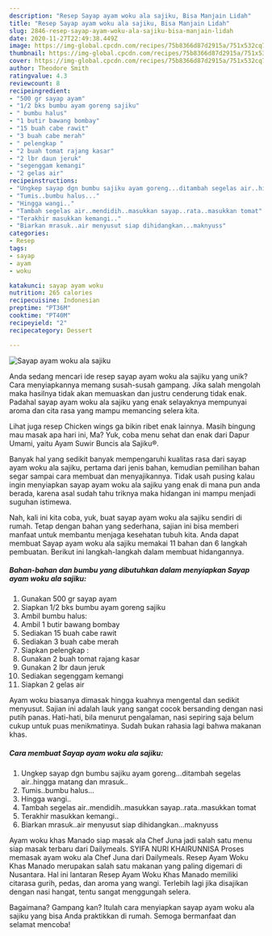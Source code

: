 ```yaml
---
description: "Resep Sayap ayam woku ala sajiku, Bisa Manjain Lidah"
title: "Resep Sayap ayam woku ala sajiku, Bisa Manjain Lidah"
slug: 2846-resep-sayap-ayam-woku-ala-sajiku-bisa-manjain-lidah
date: 2020-11-27T22:49:38.449Z
image: https://img-global.cpcdn.com/recipes/75b8366d87d2915a/751x532cq70/sayap-ayam-woku-ala-sajiku-foto-resep-utama.jpg
thumbnail: https://img-global.cpcdn.com/recipes/75b8366d87d2915a/751x532cq70/sayap-ayam-woku-ala-sajiku-foto-resep-utama.jpg
cover: https://img-global.cpcdn.com/recipes/75b8366d87d2915a/751x532cq70/sayap-ayam-woku-ala-sajiku-foto-resep-utama.jpg
author: Theodore Smith
ratingvalue: 4.3
reviewcount: 8
recipeingredient:
- "500 gr sayap ayam"
- "1/2 bks bumbu ayam goreng sajiku"
- " bumbu halus"
- "1 butir bawang bombay"
- "15 buah cabe rawit"
- "3 buah cabe merah"
- " pelengkap "
- "2 buah tomat rajang kasar"
- "2 lbr daun jeruk"
- "segenggam kemangi"
- "2 gelas air"
recipeinstructions:
- "Ungkep sayap dgn bumbu sajiku ayam goreng...ditambah segelas air..hingga matang dan mrasuk.."
- "Tumis..bumbu halus..."
- "Hingga wangi.."
- "Tambah segelas air..mendidih..masukkan sayap..rata..masukkan tomat"
- "Terakhir masukkan kemangi.."
- "Biarkan mrasuk..air menyusut siap dihidangkan...maknyuss"
categories:
- Resep
tags:
- sayap
- ayam
- woku

katakunci: sayap ayam woku 
nutrition: 265 calories
recipecuisine: Indonesian
preptime: "PT36M"
cooktime: "PT40M"
recipeyield: "2"
recipecategory: Dessert

---
```



![Sayap ayam woku ala sajiku](https://img-global.cpcdn.com/recipes/75b8366d87d2915a/751x532cq70/sayap-ayam-woku-ala-sajiku-foto-resep-utama.jpg)

Anda sedang mencari ide resep sayap ayam woku ala sajiku yang unik? Cara menyiapkannya memang susah-susah gampang. Jika salah mengolah maka hasilnya tidak akan memuaskan dan justru cenderung tidak enak. Padahal sayap ayam woku ala sajiku yang enak selayaknya mempunyai aroma dan cita rasa yang mampu memancing selera kita.

Lihat juga resep Chicken wings ga bikin ribet enak lainnya. Masih bingung mau masak apa hari ini, Ma? Yuk, coba menu sehat dan enak dari Dapur Umami, yaitu Ayam Suwir Buncis ala Sajiku®.

Banyak hal yang sedikit banyak mempengaruhi kualitas rasa dari sayap ayam woku ala sajiku, pertama dari jenis bahan, kemudian pemilihan bahan segar sampai cara membuat dan menyajikannya. Tidak usah pusing kalau ingin menyiapkan sayap ayam woku ala sajiku yang enak di mana pun anda berada, karena asal sudah tahu triknya maka hidangan ini mampu menjadi suguhan istimewa.


Nah, kali ini kita coba, yuk, buat sayap ayam woku ala sajiku sendiri di rumah. Tetap dengan bahan yang sederhana, sajian ini bisa memberi manfaat untuk membantu menjaga kesehatan tubuh kita. Anda dapat membuat Sayap ayam woku ala sajiku memakai 11 bahan dan 6 langkah pembuatan. Berikut ini langkah-langkah dalam membuat hidangannya.

<!--inarticleads1-->

##### Bahan-bahan dan bumbu yang dibutuhkan dalam menyiapkan Sayap ayam woku ala sajiku:

1. Gunakan 500 gr sayap ayam
1. Siapkan 1/2 bks bumbu ayam goreng sajiku
1. Ambil  bumbu halus:
1. Ambil 1 butir bawang bombay
1. Sediakan 15 buah cabe rawit
1. Sediakan 3 buah cabe merah
1. Siapkan  pelengkap :
1. Gunakan 2 buah tomat rajang kasar
1. Gunakan 2 lbr daun jeruk
1. Sediakan segenggam kemangi
1. Siapkan 2 gelas air


Ayam woku biasanya dimasak hingga kuahnya mengental dan sedikit menyusut. Sajian ini adalah lauk yang sangat cocok bersanding dengan nasi putih panas. Hati-hati, bila menurut pengalaman, nasi sepiring saja belum cukup untuk puas menikmatinya. Sudah bukan rahasia lagi bahwa makanan khas. 

<!--inarticleads2-->

##### Cara membuat Sayap ayam woku ala sajiku:

1. Ungkep sayap dgn bumbu sajiku ayam goreng...ditambah segelas air..hingga matang dan mrasuk..
1. Tumis..bumbu halus...
1. Hingga wangi..
1. Tambah segelas air..mendidih..masukkan sayap..rata..masukkan tomat
1. Terakhir masukkan kemangi..
1. Biarkan mrasuk..air menyusut siap dihidangkan...maknyuss


Ayam woku khas Manado siap masak ala Chef Juna jadi salah satu menu siap masak terbaru dari Dailymeals. SYIFA NURI KHAIRUNNISA Proses memasak ayam woku ala Chef Juna dari Dailymeals. Resep Ayam Woku Khas Manado merupakan salah satu makanan yang paling digemari di Nusantara. Hal ini lantaran Resep Ayam Woku Khas Manado memiliki citarasa gurih, pedas, dan aroma yang wangi. Terlebih lagi jika disajikan dengan nasi hangat, tentu sangat menggungah selera. 

Bagaimana? Gampang kan? Itulah cara menyiapkan sayap ayam woku ala sajiku yang bisa Anda praktikkan di rumah. Semoga bermanfaat dan selamat mencoba!
